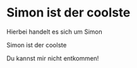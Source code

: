 # Simon ist der coolste
Hierbei handelt es sich um Simon


Simon ist der coolste


Du kannst mir nicht entkommen!
